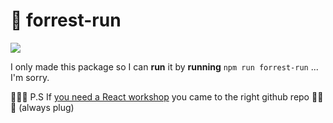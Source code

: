 # 🏃️ forrest-run
![](https://media.giphy.com/media/CUbiYQbsKSGAM/giphy.gif)  

I only made this package so I can **run** it by **running** `npm run forrest-run` ... I'm sorry.

🔌️🔌️🔌️ P.S If [you need a React workshop](https://reactacademy.io]) you came to the right github repo 🔌️🔌️🔌️ (always plug)
